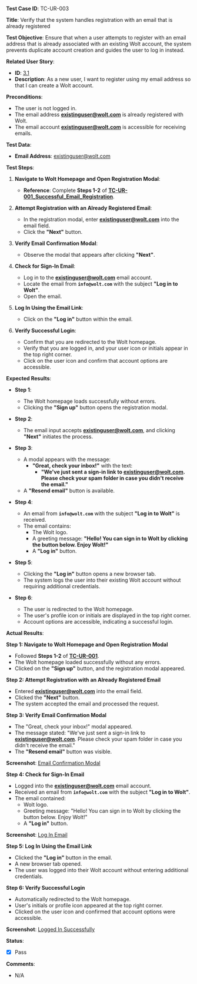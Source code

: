 **Test Case ID**: TC-UR-003

**Title**: Verify that the system handles registration with an email that is already registered

**Test Objective**: Ensure that when a user attempts to register with an email address that is already associated with an existing Wolt account, the system prevents duplicate account creation and guides the user to log in instead.

**Related User Story**:

- **ID**: [3.1](../../../requirements/3_User_Stories.md#31-user-registration-and-login)
- **Description**: As a new user, I want to register using my email address so that I can create a Wolt account.

**Preconditions**:

- The user is not logged in.
- The email address **existinguser@wolt.com** is already registered with Wolt.
- The email account **existinguser@wolt.com** is accessible for receiving emails.

**Test Data**:

- **Email Address**: existinguser@wolt.com

**Test Steps**:

1. **Navigate to Wolt Homepage and Open Registration Modal**:

   - **Reference**: Complete **Steps 1-2** of **[TC-UR-001_Successful_Email_Registration](TC-UR-001_Successful_Email_Registration.md)**.

2. **Attempt Registration with an Already Registered Email**:

   - In the registration modal, enter **existinguser@wolt.com** into the email field.
   - Click the **"Next"** button.

3. **Verify Email Confirmation Modal**:

   - Observe the modal that appears after clicking **"Next"**.

4. **Check for Sign-In Email**:

   - Log in to the **existinguser@wolt.com** email account.
   - Locate the email from **`info@wolt.com`** with the subject **"Log in to Wolt"**.
   - Open the email.

5. **Log In Using the Email Link**:

   - Click on the **"Log in"** button within the email.

6. **Verify Successful Login**:

   - Confirm that you are redirected to the Wolt homepage.
   - Verify that you are logged in, and your user icon or initials appear in the top right corner.
   - Click on the user icon and confirm that account options are accessible.

**Expected Results**:

- **Step 1**:
  - The Wolt homepage loads successfully without errors.
  - Clicking the **"Sign up"** button opens the registration modal.

- **Step 2**:
  - The email input accepts **existinguser@wolt.com**, and clicking **"Next"** initiates the process.

- **Step 3**:
  - A modal appears with the message:
    - **"Great, check your inbox!"** with the text:
      - **"We've just sent a sign-in link to existinguser@wolt.com. Please check your spam folder in case you didn't receive the email."**
  - A **"Resend email"** button is available.

- **Step 4**:
  - An email from **`info@wolt.com`** with the subject **"Log in to Wolt"** is received.
  - The email contains:
    - The Wolt logo.
    - A greeting message: **"Hello! You can sign in to Wolt by clicking the button below. Enjoy Wolt!"**
    - A **"Log in"** button.

- **Step 5**:
  - Clicking the **"Log in"** button opens a new browser tab.
  - The system logs the user into their existing Wolt account without requiring additional credentials.

- **Step 6**:
  - The user is redirected to the Wolt homepage.
  - The user's profile icon or initials are displayed in the top right corner.
  - Account options are accessible, indicating a successful login.

**Actual Results**:

**Step 1: Navigate to Wolt Homepage and Open Registration Modal**

- Followed **Steps 1-2** of **[TC-UR-001](TC-UR-001_Successful_Email_Registration.md)**.
- The Wolt homepage loaded successfully without any errors.
- Clicked on the **"Sign up"** button, and the registration modal appeared.


**Step 2: Attempt Registration with an Already Registered Email**

- Entered **existinguser@wolt.com** into the email field.
- Clicked the **"Next"** button.
- The system accepted the email and processed the request.


**Step 3: Verify Email Confirmation Modal**

- The "Great, check your inbox!" modal appeared.
- The message stated: "We've just sent a sign-in link to **existinguser@wolt.com**. Please check your spam folder in case you didn't receive the email."
- The **"Resend email"** button was visible.

**Screenshot**: [Email Confirmation Modal](../../images/TC-UR/TC-UR-003/TC-UR-003_Email_Sent.png)


**Step 4: Check for Sign-In Email**

- Logged into the **existinguser@wolt.com** email account.
- Received an email from **`info@wolt.com`** with the subject **"Log in to Wolt"**.
- The email contained:
  - Wolt logo.
  - Greeting message: "Hello! You can sign in to Wolt by clicking the button below. Enjoy Wolt!"
  - A **"Log in"** button.

**Screenshot**: [Log In Email](../../images/TC-UR/TC-UR-003/TC-UR-003_Login_Email.png)


**Step 5: Log In Using the Email Link**

- Clicked the **"Log in"** button in the email.
- A new browser tab opened.
- The user was logged into their Wolt account without entering additional credentials.


**Step 6: Verify Successful Login**

- Automatically redirected to the Wolt homepage.
- User's initials or profile icon appeared at the top right corner.
- Clicked on the user icon and confirmed that account options were accessible.

**Screenshot**: [Logged In Successfully](../../images/TC-UR/TC-UR-003/TC-UR-003_Homepage.png)


**Status**:

- [X] Pass

**Comments**:

- N/A
